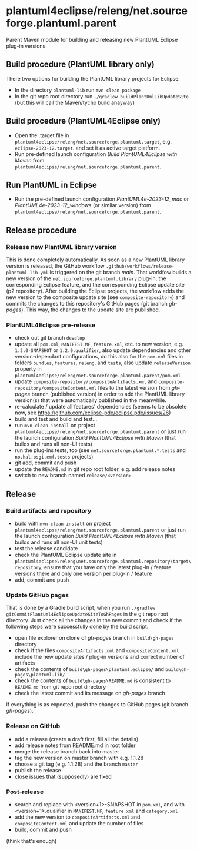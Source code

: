 # plantuml4eclipse/releng/net.sourceforge.plantuml.parent

Parent Maven module for building and releasing new PlantUML Eclipse plug-in versions.

## Build procedure (PlantUML library only)

There two options for building the PlantUML library projects for Eclipse:
- In the directory `plantuml-lib` run `mvn clean package`
- In the git repo root directory run `./gradlew buildPlantUmlLibUpdateSite` (but this will call the Maven/tycho build anayway) 

## Build procedure (PlantUML4Eclipse only)

- Open the .target file in `plantuml4eclipse/releng/net.sourceforge.plantuml.target`, e.g. `eclipse-2023-12.target`. and set it as active target platform.
- Run pre-defined launch configuration *Build PlantUML4Eclipse with Maven* from `plantuml4eclipse/releng/net.sourceforge.plantuml.parent`.

## Run PlantUML in Eclipse

- Run the pre-defined launch configuration *PlantUML4e-2023-12_mac* or *PlantUML4e-2023-12_windows* (or similar version) from `plantuml4eclipse/releng/net.sourceforge.plantuml.parent`.

## Release procedure

### Release new PlantUML library version

This is done completely automatically.
As soon as a new PlantUML library version is released, the GitHub workflow `.github/workflows/release-plantuml-lib.yml` is triggered on the git branch *main*.
That worklfow builds a new version of the `net.sourceforge.plantuml.library` plug-in, the corresponding Eclipse feature, and the corresponding Eclipse update site (p2 repository).
After building the Eclipse projects, the workflow adds the new version to the composite update site (see `composite-repository`)
and commits the changes to this repository's GitHub pages (git branch *gh-pages*).
This way, the changes to the update site are published.


### PlantUML4Eclipse pre-release

- check out git branch `develop`
- update all `pom.xml`, `MANIFEST.MF`, `feature.xml`, etc. to new version, e.g. `1.2.0-SNAPSHOT` or `1.2.0.qualifier`,
  also update dependencies and other version-dependant configurations,
  do this also for the `pom.xml` files in folders `bundles`, `features`, `releng`, and `tests`,
  also update `releaseVersion` property in `plantuml4eclipse/releng/net.sourceforge.plantuml.parent/pom.xml`
- update `composite-repository/compositeArtifacts.xml` and `composite-repository/compositeContent.xml` files to the latest version from *gh-pages* branch (published version)
  in order to add the PlantUML library version(s) that were automatically published in the meanwhile.
- re-calculate / update all features' dependencies (seems to be obsolete now, see https://github.com/eclipse-pde/eclipse.pde/issues/26)
- build and test and build and test...
- run `mvn clean install` on project `plantuml4eclipse/releng/net.sourceforge.plantuml.parent` or just run the launch configuration *Build PlantUML4Eclipse with Maven*
  (that builds and runs all non-UI tests)
- run the plug-ins tests, too (see `net.sourceforge.plantuml.*.tests` and `no.hal.osgi.emf.tests` projects)
- git add, commit and push
- update the `README.md` in git repo root folder, e.g. add release notes
- switch to new branch named `release/<version>`

## Release

### Build artifacts and repository

- build with `mvn clean install` on project `plantuml4eclipse/releng/net.sourceforge.plantuml.parent` 
  or just run the launch configuration *Build PlantUML4Eclipse with Maven*
  (that builds and runs all non-UI unit tests)
- test the release candidate
- check the PlantUML Eclipse update site in `plantuml4eclipse\releng\net.sourceforge.plantuml.repository\target\repository`,
  ensure that you have only the latest plug-in / feature versions there and only one version per plug-in / feature
- add, commit and push

### Update GitHub pages

That is done by a Gradle build script, when you run `./gradlew gitCommitPlantUml4EclipseUpdateSiteToGhPages` in the git repo root directory.
Just check all the changes in the new commit and check if the following steps were successfully done by the build script.

- open file explorer on clone of *gh-pages* branch in `build\gh-pages` directory
- check if the files `compositeArtifacts.xml` and `compositeContent.xml` include the new update sites / plug-in versions
  and correct number of artifacts
- check the contents of `build\gh-pages\plantuml.eclipse/` and `build\gh-pages\plantuml.lib/`
- check the contents of `build\gh-pages\README.md` is consistent to `README.md` from git repo root directory
- check the latest commit and its message on *gh-pages* branch

If everything is as expected, push the changes to GitHub pages (git branch *gh-pages*).

### Release on GitHub

- add a release (create a draft first, fill all the details)
- add release notes from README.md in root folder
- merge the release branch back into master
- tag the new version on master branch with e.g. 1.1.28
- choose a git tag (e.g. 1.1.28) and the branch `master`
- publish the release
- close issues that (supposedly) are fixed

### Post-release

- search and replace <version> with <version+1>-SNAPSHOT in `pom.xml`, and <version> with <version+1>.qualifier in `MANIFEST.MF`, `feature.xml` and `category.xml`
- add the new version to `compositeArtifacts.xml` and `compositeContent.xml` and update the number of files
- build, commit and push

(think that's enough)
